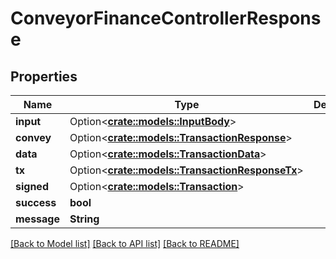 # ConveyorFinanceControllerResponse

## Properties

Name | Type | Description | Notes
------------ | ------------- | ------------- | -------------
**input** | Option<[**crate::models::InputBody**](InputBody.md)> |  | [optional]
**convey** | Option<[**crate::models::TransactionResponse**](TransactionResponse.md)> |  | [optional]
**data** | Option<[**crate::models::TransactionData**](TransactionData.md)> |  | [optional]
**tx** | Option<[**crate::models::TransactionResponseTx**](TransactionResponse_tx.md)> |  | [optional]
**signed** | Option<[**crate::models::Transaction**](Transaction.md)> |  | [optional]
**success** | **bool** |  | 
**message** | **String** |  | 

[[Back to Model list]](../README.md#documentation-for-models) [[Back to API list]](../README.md#documentation-for-api-endpoints) [[Back to README]](../README.md)


